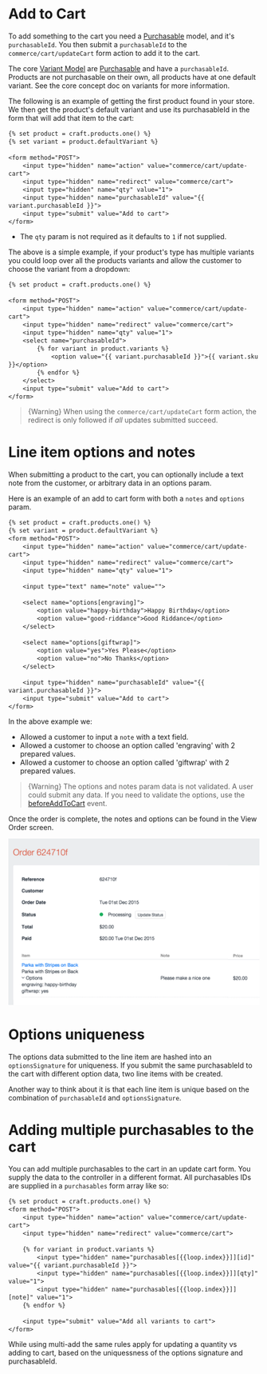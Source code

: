 # Add to Cart

To add something to the cart you need a [Purchasable](purchasables.md) model, and it's `purchasableId`. You then submit a `purchasableId` to  the `commerce/cart/updateCart` form action to add it to the cart.

The core [Variant Model](variant-model.md) are [Purchasable](purchasables.md) and have a `purchasableId`. Products are not purchasable on their own, all products have at one default variant. See the core concept doc on variants for more information. 

The following is an example of getting the first product found in your store. We then get the product's default variant and use its purchasableId in the form that will add that item to the cart:

```twig
{% set product = craft.products.one() %}
{% set variant = product.defaultVariant %}

<form method="POST">
    <input type="hidden" name="action" value="commerce/cart/update-cart">
    <input type="hidden" name="redirect" value="commerce/cart">
    <input type="hidden" name="qty" value="1">
    <input type="hidden" name="purchasableId" value="{{ variant.purchasableId }}">
    <input type="submit" value="Add to cart">
</form>
```
* The `qty` param is not required as it defaults to `1` if not supplied.

The above is a simple example, if your product's type has multiple variants you could loop over all the products variants and allow the customer to choose the variant from a dropdown:

```twig
{% set product = craft.products.one() %}

<form method="POST">
    <input type="hidden" name="action" value="commerce/cart/update-cart">
    <input type="hidden" name="redirect" value="commerce/cart">
    <input type="hidden" name="qty" value="1">
    <select name="purchasableId">
        {% for variant in product.variants %}
            <option value="{{ variant.purchasableId }}">{{ variant.sku }}</option>
        {% endfor %}
    </select>
    <input type="submit" value="Add to cart">
</form>
```
>{Warning} When using the `commerce/cart/updateCart` form action, the redirect is only followed if *all* updates submitted succeed.

# Line item options and notes

When submitting a product to the cart, you can optionally include a text note from the customer, or arbitrary data in an options param.

Here is an example of an add to cart form with both a `notes` and `options` param.

```twig
{% set product = craft.products.one() %}
{% set variant = product.defaultVariant %}
<form method="POST">
    <input type="hidden" name="action" value="commerce/cart/update-cart">
    <input type="hidden" name="redirect" value="commerce/cart">
    <input type="hidden" name="qty" value="1">

    <input type="text" name="note" value="">

    <select name="options[engraving]">
        <option value="happy-birthday">Happy Birthday</option>
        <option value="good-riddance">Good Riddance</option>
    </select>

    <select name="options[giftwrap]">
        <option value="yes">Yes Please</option>
        <option value="no">No Thanks</option>
    </select>

    <input type="hidden" name="purchasableId" value="{{ variant.purchasableId }}">
    <input type="submit" value="Add to cart">
</form>
```

In the above example we:

- Allowed a customer to input a `note` with a text field.
- Allowed a customer to choose an option called 'engraving' with 2 prepared values.
- Allowed a customer to choose an option called 'giftwrap' with 2 prepared values.

>{Warning} The options and notes param data is not validated. A user could submit any data. If you need to validate the options, use the [beforeAddToCart](https://craftcommerce.com/docs/events-reference#commerce_cart.onbeforeaddtocart) event.

Once the order is complete, the notes and options can be found in the View Order screen.

<img src="assets/lineitem-options-review.png" width="509" alt="Line Item Option Review.">

# Options uniqueness

The options data submitted to the line item are hashed into an `optionsSignature` for uniqueness. If you submit the same purchasableId to the cart with different option data, two line items with be created.

Another way to think about it is that each line item is unique based on the combination of `purchasableId` and `optionsSignature`.

# Adding multiple purchasables to the cart

You can add multiple purchasables to the cart in an update cart form. You supply the data to the controller in a different format. All purchasables IDs are supplied in a `purchasables` form array like so:

```twig
{% set product = craft.products.one() %}
<form method="POST">
    <input type="hidden" name="action" value="commerce/cart/update-cart">
    <input type="hidden" name="redirect" value="commerce/cart">

    {% for variant in product.variants %}
        <input type="hidden" name="purchasables[{{loop.index}}]][id]" value="{{ variant.purchasableId }}">
        <input type="hidden" name="purchasables[{{loop.index}}]][qty]" value="1">
        <input type="hidden" name="purchasables[{{loop.index}}]][note]" value="1">
    {% endfor %}

    <input type="submit" value="Add all variants to cart">
</form>
```

While using multi-add the same rules apply for updating a quantity vs adding to cart, based on the uniquessness of the options signature and purchasableId.
